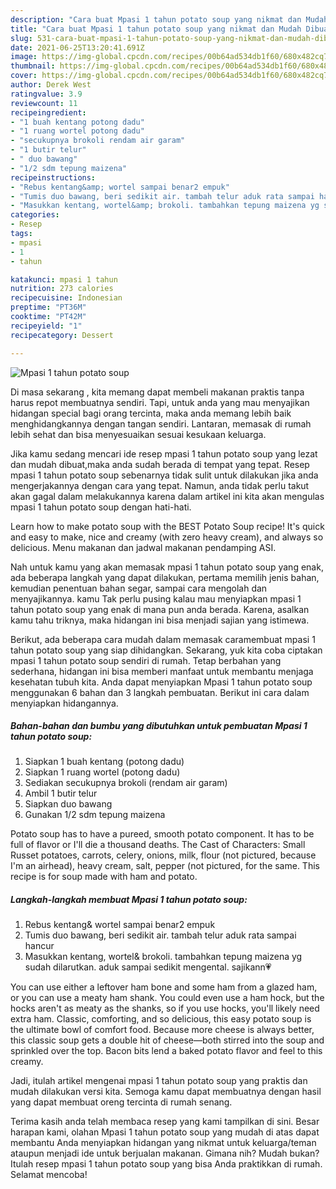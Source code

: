 ```yaml
---
description: "Cara buat Mpasi 1 tahun potato soup yang nikmat dan Mudah Dibuat"
title: "Cara buat Mpasi 1 tahun potato soup yang nikmat dan Mudah Dibuat"
slug: 531-cara-buat-mpasi-1-tahun-potato-soup-yang-nikmat-dan-mudah-dibuat
date: 2021-06-25T13:20:41.691Z
image: https://img-global.cpcdn.com/recipes/00b64ad534db1f60/680x482cq70/mpasi-1-tahun-potato-soup-foto-resep-utama.jpg
thumbnail: https://img-global.cpcdn.com/recipes/00b64ad534db1f60/680x482cq70/mpasi-1-tahun-potato-soup-foto-resep-utama.jpg
cover: https://img-global.cpcdn.com/recipes/00b64ad534db1f60/680x482cq70/mpasi-1-tahun-potato-soup-foto-resep-utama.jpg
author: Derek West
ratingvalue: 3.9
reviewcount: 11
recipeingredient:
- "1 buah kentang potong dadu"
- "1 ruang wortel potong dadu"
- "secukupnya brokoli rendam air garam"
- "1 butir telur"
- " duo bawang"
- "1/2 sdm tepung maizena"
recipeinstructions:
- "Rebus kentang&amp; wortel sampai benar2 empuk"
- "Tumis duo bawang, beri sedikit air. tambah telur aduk rata sampai hancur"
- "Masukkan kentang, wortel&amp; brokoli. tambahkan tepung maizena yg sudah dilarutkan. aduk sampai sedikit mengental. sajikann💗"
categories:
- Resep
tags:
- mpasi
- 1
- tahun

katakunci: mpasi 1 tahun 
nutrition: 273 calories
recipecuisine: Indonesian
preptime: "PT36M"
cooktime: "PT42M"
recipeyield: "1"
recipecategory: Dessert

---
```



![Mpasi 1 tahun potato soup](https://img-global.cpcdn.com/recipes/00b64ad534db1f60/680x482cq70/mpasi-1-tahun-potato-soup-foto-resep-utama.jpg)

Di masa  sekarang , kita memang dapat membeli makanan praktis tanpa harus repot membuatnya sendiri. Tapi, untuk anda yang mau menyajikan hidangan special bagi orang tercinta, maka anda memang lebih baik menghidangkannya dengan tangan sendiri. Lantaran, memasak di rumah lebih sehat dan bisa menyesuaikan sesuai kesukaan keluarga.

Jika kamu sedang mencari ide resep mpasi 1 tahun potato soup yang lezat dan mudah dibuat,maka anda sudah berada di tempat yang tepat. Resep mpasi 1 tahun potato soup  sebenarnya tidak sulit untuk dilakukan jika anda mengerjakannya dengan cara yang tepat. Namun, anda tidak perlu takut akan gagal dalam melakukannya 
karena dalam artikel ini kita akan mengulas mpasi 1 tahun potato soup dengan hati-hati.  

Learn how to make potato soup with the BEST Potato Soup recipe! It&#39;s quick and easy to make, nice and creamy (with zero heavy cream), and always so delicious. Menu makanan dan jadwal makanan pendamping ASI.

Nah untuk kamu yang akan memasak mpasi 1 tahun potato soup yang enak, ada beberapa langkah yang dapat dilakukan, pertama memilih jenis bahan, kemudian penentuan bahan segar, sampai cara mengolah dan menyajikannya. kamu Tak perlu pusing kalau mau menyiapkan mpasi 1 tahun potato soup yang enak di mana pun anda berada. Karena, asalkan kamu  tahu triknya, maka hidangan ini bisa menjadi sajian yang istimewa.

Berikut, ada beberapa cara mudah dalam memasak caramembuat mpasi 1 tahun potato soup yang siap dihidangkan. Sekarang, yuk kita coba ciptakan mpasi 1 tahun potato soup sendiri di rumah. Tetap berbahan yang sederhana, hidangan ini bisa memberi manfaat untuk membantu menjaga kesehatan tubuh kita. Anda dapat menyiapkan Mpasi 1 tahun potato soup menggunakan 6 bahan dan 3 langkah pembuatan. Berikut ini cara dalam menyiapkan hidangannya.

<!--inarticleads1-->

##### Bahan-bahan dan bumbu yang dibutuhkan untuk pembuatan Mpasi 1 tahun potato soup:

1. Siapkan 1 buah kentang (potong dadu)
1. Siapkan 1 ruang wortel (potong dadu)
1. Sediakan secukupnya brokoli (rendam air garam)
1. Ambil 1 butir telur
1. Siapkan  duo bawang
1. Gunakan 1/2 sdm tepung maizena


Potato soup has to have a pureed, smooth potato component. It has to be full of flavor or I&#39;ll die a thousand deaths. The Cast of Characters: Small Russet potatoes, carrots, celery, onions, milk, flour (not pictured, because I&#39;m an airhead), heavy cream, salt, pepper (not pictured, for the same. This recipe is for soup made with ham and potato. 

<!--inarticleads2-->

##### Langkah-langkah membuat Mpasi 1 tahun potato soup:

1. Rebus kentang&amp; wortel sampai benar2 empuk
1. Tumis duo bawang, beri sedikit air. tambah telur aduk rata sampai hancur
1. Masukkan kentang, wortel&amp; brokoli. tambahkan tepung maizena yg sudah dilarutkan. aduk sampai sedikit mengental. sajikann💗


You can use either a leftover ham bone and some ham from a glazed ham, or you can use a meaty ham shank. You could even use a ham hock, but the hocks aren&#39;t as meaty as the shanks, so if you use hocks, you&#39;ll likely need extra ham. Classic, comforting, and so delicious, this easy potato soup is the ultimate bowl of comfort food. Because more cheese is always better, this classic soup gets a double hit of cheese—both stirred into the soup and sprinkled over the top. Bacon bits lend a baked potato flavor and feel to this creamy. 

Jadi, itulah artikel mengenai  mpasi 1 tahun potato soup  yang praktis dan mudah dilakukan versi kita. Semoga kamu dapat membuatnya dengan hasil yang dapat membuat oreng tercinta di rumah senang. 

Terima kasih anda telah membaca resep yang kami tampilkan di sini. Besar harapan kami, olahan  Mpasi 1 tahun potato soup yang mudah di atas dapat membantu Anda menyiapkan hidangan yang nikmat untuk keluarga/teman ataupun menjadi ide untuk berjualan makanan. Gimana nih? Mudah bukan? Itulah resep mpasi 1 tahun potato soup yang bisa Anda praktikkan di rumah. Selamat mencoba!

